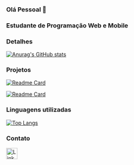 ### Olá Pessoal 👋

### Estudante de Programação Web e Mobile

### Detalhes
[![Anurag's GitHub stats](https://github-readme-stats.vercel.app/api?username=erickalv3s&show_icons=true&theme=dark)](https://github.com/anuraghazra/github-readme-stats)

### Projetos
[![Readme Card](https://github-readme-stats.vercel.app/api/pin/?username=erickalv3s&repo=Projeto-TikTok&theme=dark)](https://github.com/anuraghazra/github-readme-stats)

[![Readme Card](https://github-readme-stats.vercel.app/api/pin/?username=erickalv3s&repo=projeto-the-last-of-us&theme=dark)](https://github.com/anuraghazra/github-readme-stats)

### Linguagens utilizadas
[![Top Langs](https://github-readme-stats.vercel.app/api/top-langs/?username=erickalv3s&layout=compact)](https://github.com/anuraghazra/github-readme-stats)

### Contato
[<img src='https://img.shields.io/badge/LinkedIn-0077B5?style=for-the-badge&logo=linkedin&logoColor=white' alt='Linkedin' height='30'>](https://www.linkedin.com/in/erick-alves-b90733232/)


 
